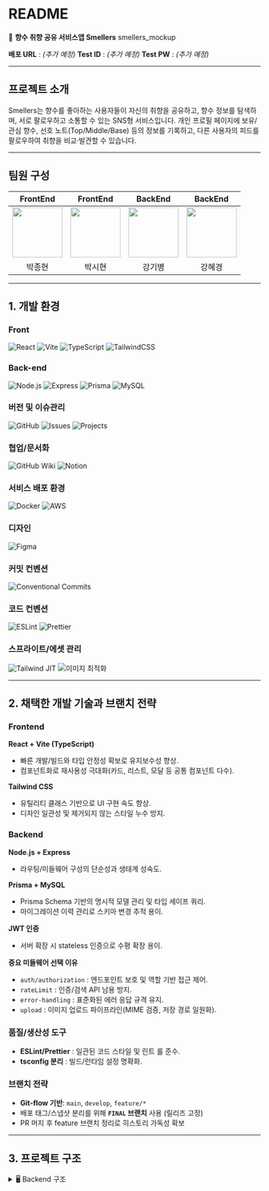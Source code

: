 # README

📖 **향수 취향 공유 서비스앱 Smellers**
smellers\_mockup

**배포 URL** : *(추가 예정)*
**Test ID** : *(추가 예정)*
**Test PW** : *(추가 예정)*

---

## 프로젝트 소개

Smellers는 향수를 좋아하는 사용자들이 자신의 취향을 공유하고, 향수 정보를 탐색하며, 서로 팔로우하고 소통할 수 있는 SNS형 서비스입니다.
개인 프로필 페이지에 보유/관심 향수, 선호 노트(Top/Middle/Base) 등의 정보를 기록하고, 다른 사용자의 피드를 팔로우하여 취향을 비교·발견할 수 있습니다.

---

## 팀원 구성

| FrontEnd | FrontEnd | BackEnd | BackEnd |
| :------: | :------: | :------: | :------: |
| <a href="https://github.com/BIG-JONG"><img src="https://github.com/BIG-JONG.png" width="100" height="100"></a> | <a href="https://github.com/simuneu"><img src="https://github.com/simuneu.png" width="100" height="100"></a> | <a href="https://github.com/sweetpotatotest"><img src="https://github.com/sweetpotatotest.png" width="100" height="100"></a> | <a href="https://github.com/HYEGYEONG"><img src="https://github.com/HYEGYEONG.png" width="100" height="100"></a> |
| 박종현 | 박시현 | 강기병 | 강혜경 |


---

## 1. 개발 환경

### Front
![React](https://img.shields.io/badge/React-61DAFB?logo=react&logoColor=white)
![Vite](https://img.shields.io/badge/Vite-646CFF?logo=vite&logoColor=white)
![TypeScript](https://img.shields.io/badge/TypeScript-3178C6?logo=typescript&logoColor=white)
![TailwindCSS](https://img.shields.io/badge/TailwindCSS-38B2AC?logo=tailwindcss&logoColor=white)

### Back-end
![Node.js](https://img.shields.io/badge/Node.js-339933?logo=node.js&logoColor=white)
![Express](https://img.shields.io/badge/Express-000000?logo=express&logoColor=white)
![Prisma](https://img.shields.io/badge/Prisma-2D3748?logo=prisma&logoColor=white)
![MySQL](https://img.shields.io/badge/MySQL-4479A1?logo=mysql&logoColor=white)

### 버전 및 이슈관리
![GitHub](https://img.shields.io/badge/GitHub-181717?logo=github&logoColor=white)
![Issues](https://img.shields.io/badge/GitHub%20Issues-181717?logo=github&logoColor=white)
![Projects](https://img.shields.io/badge/GitHub%20Projects-181717?logo=github&logoColor=white)

### 협업/문서화
![GitHub Wiki](https://img.shields.io/badge/Wiki-181717?logo=github&logoColor=white)
![Notion](https://img.shields.io/badge/Notion-000000?logo=notion&logoColor=white)

### 서비스 배포 환경
![Docker](https://img.shields.io/badge/Docker-2496ED?logo=docker&logoColor=white)
![AWS](https://img.shields.io/badge/AWS-FF9900?logo=amazonaws&logoColor=white)

### 디자인
![Figma](https://img.shields.io/badge/Figma-F24E1E?logo=figma&logoColor=white)

### 커밋 컨벤션
![Conventional Commits](https://img.shields.io/badge/Conventional%20Commits-FE5196?logo=git&logoColor=white)

### 코드 컨벤션
![ESLint](https://img.shields.io/badge/ESLint-4B32C3?logo=eslint&logoColor=white)
![Prettier](https://img.shields.io/badge/Prettier-F7B93E?logo=prettier&logoColor=white)

### 스프라이트/에셋 관리
![Tailwind JIT](https://img.shields.io/badge/Tailwind%20JIT-38B2AC?logo=tailwindcss&logoColor=white)
![이미지 최적화](https://img.shields.io/badge/Image%20Optimization-999999?logo=googlephotos&logoColor=white)

---

## 2. 채택한 개발 기술과 브랜치 전략

### Frontend

**React + Vite (TypeScript)**

* 빠른 개발/빌드와 타입 안정성 확보로 유지보수성 향상.
* 컴포넌트화로 재사용성 극대화(카드, 리스트, 모달 등 공통 컴포넌트 다수).

**Tailwind CSS**

* 유틸리티 클래스 기반으로 UI 구현 속도 향상.
* 디자인 일관성 및 제거되지 않는 스타일 누수 방지.

### Backend

**Node.js + Express**

* 라우팅/미들웨어 구성의 단순성과 생태계 성숙도.

**Prisma + MySQL**

* Prisma Schema 기반의 명시적 모델 관리 및 타입 세이프 쿼리.
* 마이그레이션 이력 관리로 스키마 변경 추적 용이.

**JWT 인증**

* 서버 확장 시 stateless 인증으로 수평 확장 용이.

**중요 미들웨어 선택 이유**

* `auth/authorization` : 엔드포인트 보호 및 역할 기반 접근 제어.
* `rateLimit` : 인증/검색 API 남용 방지.
* `error-handling` : 표준화된 에러 응답 규격 유지.
* `upload` : 이미지 업로드 파이프라인(MIME 검증, 저장 경로 일원화).

### 품질/생산성 도구

* **ESLint/Prettier** : 일관된 코드 스타일 및 린트 룰 준수.
* **tsconfig 분리** : 빌드/런타임 설정 명확화.

### 브랜치 전략

* **Git-flow 기반**: `main`, `develop`, `feature/*`
* 배포 태그/스냅샷 분리를 위해 **`FINAL` 브랜치** 사용 (릴리즈 고정)
* PR 머지 후 feature 브랜치 정리로 히스토리 가독성 확보

---

## 3. 프로젝트 구조

<details>
<summary>🖥️ Backend 구조</summary>

```bash
backend
├── package.json
├── prisma
│   ├── migrations # DB 마이그레이션 파일
│   └── schema.prisma # Prisma DB 스키마 정의
├── server
├── src
│   ├── app.ts # 서버 진입점
│   ├── controllers # 요청 처리 로직
│   │   ├── follow.controller.ts
│   │   ├── perfume.controller.ts
│   │   └── user.controller.ts
│   ├── services # 비즈니스 로직
│   │   ├── follow.service.ts
│   │   ├── perfume.service.ts
│   │   └── user.service.ts
│   ├── routes # 라우팅
│   │   ├── follow.routers.ts
│   │   ├── perfume.routes.ts
│   │   └── user.routes.ts
│   ├── middlewares # 요청/응답 처리 미들웨어
│   │   ├── auth.middleware.ts
│   │   ├── authorization.middleware.ts
│   │   ├── error-handing.middleware.ts
│   │   ├── rateLimit.middleware.ts
│   │   ├── upload.middleware.ts
│   │   └── validation-result-handle.ts
│   ├── prisma
│   │   └── client.ts # Prisma 클라이언트
│   └── utils # 유틸 함수
│       ├── changeNoteType.ts
│       ├── deleteFiles.ts
│       └── jwt.ts
└── uploads # 이미지 등 업로드 자산
</details>
<details>
<summary>💻 Frontend 구조</summary>
frontend
├── package.json
├── public
│   ├── index.html
│   └── favicon.png
└── src
    ├── main.tsx # React 진입점
    ├── App.tsx # 최상위 컴포넌트
    ├── assets # 이미지, 로고 등
    │   └── aromabaselogo.png
    ├── components # 재사용 가능한 UI 컴포넌트
    │   ├── Button.tsx
    │   ├── InputField.tsx
    │   ├── FollowButton.tsx
    │   ├── UserProfileSection.tsx
    │   └── ... 기타 컴포넌트
    ├── pages # 화면 단위 컴포넌트
    │   ├── MainPage.tsx
    │   ├── LogInPage.tsx
    │   ├── SignUpPage.tsx
    │   ├── PerfumeListPage.tsx
    │   ├── PerfumeDetailPage.tsx
    │   ├── UserSearchPage.tsx
    │   ├── UserPerfumeListPage.tsx
    │   ├── FollowListPage.tsx
    │   └── ... 기타 페이지
    ├── api # API 호출 모듈
    │   └── mandarinAPI.js
    ├── routes # 라우팅 설정
    │   ├── privateRoutes.jsx
    │   └── privateRoutesRev.jsx
    ├── styles # 전역 스타일
    │   └── Globalstyled.jsx
    └── vite-env.d.ts
</details>
```


## 설명

### Backend
- **server/src/controllers**: 요청 처리 로직 (CRUD, 팔로우, 유저 조회 등)  
- **server/src/services**: 비즈니스 로직 (데이터 처리, 유효성 체크)  
- **server/src/routes**: API 라우팅  
- **server/src/middlewares**: 인증, 권한, 업로드, 에러 처리 등  
- **prisma/migrations**: DB 테이블 관리용 마이그레이션 파일  
- **prisma/schema.prisma**: DB 스키마 정의  

### Frontend
- **src/components**: 재사용 가능한 UI 컴포넌트 (버튼, 입력창, 사용자 배너 등)  
- **src/pages**: 주요 화면 단위 컴포넌트 (로그인, 회원가입, 리스트, 상세 페이지 등)  
- **src/api**: 백엔드 API 호출 모듈  
- **src/routes**: 라우팅 설정  
- **src/styles**: 전역 스타일 관리  


---

## 4. 역할 분담

**@BIG-JONG**

* **UI/UX** : 메인, 검색, 향수 상세, 로그인/회원가입, 프로필, 팔로우 리스트 등
* **공통 컴포넌트** : 카드/리스트/모달/페이지네이션/멀티셀렉트 등
* **기능** : 사용자 인증(JWT), 향수 검색/필터, 팔로우/언팔로우, 프로필 수정, 사용자별 향수 리스트, 무한스크롤/페이지네이션, 파일 업로드
* **백엔드** : 유저/팔로우/향수 도메인 API, 미들웨어(인증·권한·레이트리밋·에러핸들링·업로드), Prisma 스키마 및 서비스 계층
* **인프라** : Docker 베이스 로컬 런타임, 배포 파이프라인 설계(예정)

---

## 5. 개발 기간 및 작업 관리

**개발 기간**

* 전체 : **2025-07-21 \~ 2025-08-11** *(Prisma 마이그레이션 이력 기준)*

  * UI 1차 : 2025-07-22 \~ 2025-07-30
  * 기능 구현 : 2025-07-29 \~ 2025-08-11

**작업 관리**

* GitHub Projects 칸반(Backlog → In Progress → Review → Done)
* Issue 템플릿: Bug/Feature/Docs 구분, 라벨(`feat`, `fix`, `perf`, `docs`, `refactor`)
* PR 규칙: 1 PR = 1 이슈 링크, 스쿼시 머지, 체인지로그에 반영

---

## 6. 신경 쓴 부분

* **검색 품질** : 노트 타입(Top/Middle/Base) 변환 유틸(`changeNoteType.ts`)로 일관된 필터링 제공
* **안정성** : 입력 검증 및 에러 핸들링 표준화(`validation-result-handle.ts`, `error-handing.middleware.ts`)
* **보안/성능** : JWT 서명키 관리, 레이트 리밋(`rateLimit.middleware.ts`) 적용으로 인증/검색 API 보호
* **파일 업로드** : MIME 타입 검증 및 저장 경로 분리(`upload.middleware.ts`), 실패 시 정리(`deleteFiles.ts`)
* **타입 안정성** : `PerfumeSearchParams.ts`로 검색 쿼리 타입 안전 확보

---

## 7. 페이지별 기능

**\[초기/메인]**

* `MainPage` : 랜딩 + 랜덤 추천/인기 향수 섹션(`RandomPerfumeRecommendationSection`)

**\[검색]**

* `PerfumeListPage` / `SearchResultsPage` : 이름·브랜드·노트·가격 조건 검색, 페이지네이션(`Pagination`)
* 검색어 하이라이팅, 필터 유지, 스크롤 탑(`ScrollTop`)

**\[향수 상세]**

* `PerfumeDetailPage` : 이미지/노트 구조/설명/평점(`StarRating`) 표시
* 유사 노트 추천(`RecommendPerfume`)

**\[게시/리뷰]**

* `PostPerfumePage` + `PostForm` : 이미지 업로드(최대 N장), 텍스트/평점 입력, 업로드 일시 표시

**\[사용자/소셜]**

* `UserProfile` / `UserProfileSection` : 프로필·자기소개·통계, 팔로워/팔로잉 수
* `FollowListPage` : 팔로워/팔로잉 목록, 팔로우/언팔로우 즉시 반영(`FollowButton`)
* `UserPerfumeListPage` / `MyPerfumeListPage` : 사용자 별 등록/보유 향수 리스트

**\[인증/계정]**

* `LogInPage`, `SignUpPage` : 유효성 검사, 실패/진행 상태 `Alert`
* `UserInfoUpdatePage`, `AccountSettingsForm`, `EditProfileForm` : 정보 수정/저장, 실시간 검증

---

## 8. 트러블 슈팅

* **검색 파라미터 누락/타입 불일치**
  `PerfumeSearchParams`로 스키마 통일 → 컨트롤러/서비스에서 공통 파서 사용해 400 오류 감소
* **업로드 실패 시 잔여 파일 누수**
  업로드 파이프라인 실패 구간에 `deleteFiles()` 훅 추가로 임시 파일 정리
* **레이트리밋 + 프록시 환경 IP 식별 문제**
  `X-Forwarded-For` 처리 및 트러스트 프록시 설정으로 실 IP 기준 제한 적용
* **권한 체크 누락 케이스**
  `authorization.middleware.ts`에서 리소스 소유자/역할 검증 미들웨어 분리로 재사용성 향상

---

## 9. 개선 목표

* API 문서 자동화(Swagger/OpenAPI) 및 샘플 요청 컬렉션 배포
* 검색 고도화(인덱스/풀텍스트/캐시), 추천 로직 개선
* 이미지 최적화(Lazy Load, 썸네일, WebP 변환 파이프라인)
* E2E/통합 테스트(Cypress/Playwright, Vitest) 도입
* 다국어(i18n) 및 접근성(ARIA, 키보드 내비게이션) 강화

---

## 10. 프로젝트 후기

타입 안정성과 폴더 구조 일관성에 집중했습니다. 백엔드에선 미들웨어/서비스 분리로 가독성과 테스트 용이성을 확보했고, 프론트에선 공통 컴포넌트와 Tailwind 기반 유틸 클래스로 제작 속도를 높였습니다. 남은 과제로는 검색 성능/품질 개선과 문서화 자동화를 우선 추진할 계획입니다.

---

## 빠른 시작 (로컬 실행)

```bash
# 1) 저장소 클론
$ git clone -b FINAL https://github.com/BIG-JONG/Smellers.git
$ cd Smellers/backend

# 2) 의존성 설치
$ npm install

# 3) 환경변수 (.env)
DATABASE_URL="mysql://user:password@localhost:3306/smellers"
JWT_SECRET="<your_jwt_secret>"

# 4) DB 마이그레이션
$ npx prisma migrate dev

# 5) 개발 서버 실행
$ npm run dev
```

---

